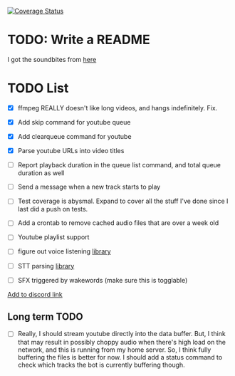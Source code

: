 [![Coverage Status](https://coveralls.io/repos/github/wildjames/SwearBot/badge.svg?branch=main)](https://coveralls.io/github/wildjames/SwearBot?branch=main)

# TODO: Write a README

I got the soundbites from [here](https://drive.google.com/drive/folders/1dr2XcAQAuCPJqZQkCRKa4Aq8IDOH8ZIz)


# TODO List

 - [x] ffmpeg REALLY doesn't like long videos, and hangs indefinitely. Fix.
 - [x] Add skip command for youtube queue
 - [x] Add clearqueue command for youtube
 - [x] Parse youtube URLs into video titles
 - [ ] Report playback duration in the queue list command, and total queue duration as well
 - [ ] Send a message when a new track starts to play
 - [ ] Test coverage is abysmal. Expand to cover all the stuff I've done since I last did a push on tests.
 - [ ] Add a crontab to remove cached audio files that are over a week old
 - [ ] Youtube playlist support
 - [ ] figure out voice listening [library](https://github.com/imayhaveborkedit/discord-ext-voice-recv)
 - [ ] STT parsing [library](https://github.com/KoljaB/RealtimeSTT)
 - [ ] SFX triggered by wakewords (make sure this is togglable)


[Add to discord link](https://discord.com/oauth2/authorize?client_id=1376213084279930940)


## Long term TODO

 - [ ] Really, I should stream youtube directly into the data buffer. But, I think that may result in possibly choppy audio when there's high load on the network, and this is running from my home server. So, I think fully buffering the files is better for now. I should add a status command to check which tracks the bot is currently buffering though.
